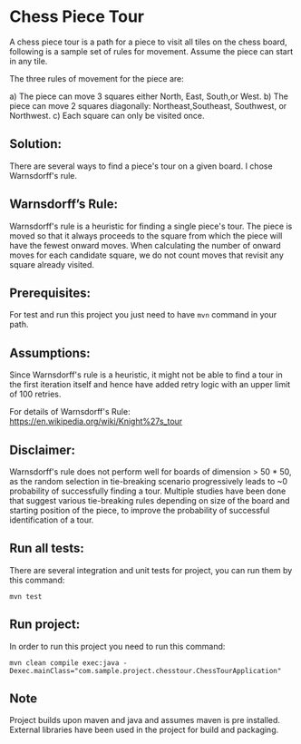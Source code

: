 # Chess Piece Tour

A chess piece tour is a path for a piece to visit all tiles on the chess board, following is a sample set of rules for movement. Assume the piece can start in any tile.

The three rules of movement for the piece are:

a) The piece can move 3 squares either North, East, South,or West.
b) The piece can move 2 squares diagonally: Northeast,Southeast, Southwest, or Northwest.
c) Each square can only be visited once.

## Solution:
There are several ways to find a piece's tour on a given board. I chose Warnsdorff's rule.

## Warnsdorff’s Rule:

Warnsdorff's rule is a heuristic for finding a single piece's tour. The piece is moved so that it always proceeds to the square from which the piece will have the fewest onward moves. When calculating the number of onward moves for each candidate square, we do not count moves that revisit any square already visited.


## Prerequisites:

For test and run this project you just need to have `mvn` command in your path.

## Assumptions:

Since Warnsdorff's rule is a heuristic, it might not be able to find a tour in the first iteration itself and hence have added retry logic with an upper limit of 100 retries.

For details of Warnsdorff's Rule: https://en.wikipedia.org/wiki/Knight%27s_tour

## Disclaimer:

Warnsdorff's rule does not perform well for boards of dimension > 50 * 50, as the random selection in tie-breaking scenario progressively leads to ~0 probability of successfully finding a tour. Multiple studies have been done that suggest various tie-breaking rules depending on size of the board and starting position of the piece, to improve the probability of successful identification of a tour.

## Run all tests:

There are several integration and unit tests for project, you can run them by this command:

    mvn test

## Run project:

In order to run this project you need to run this command:

    mvn clean compile exec:java -Dexec.mainClass="com.sample.project.chesstour.ChessTourApplication"

## Note

Project builds upon maven and java and assumes maven is pre installed. External libraries have been used in the project for build and packaging.


